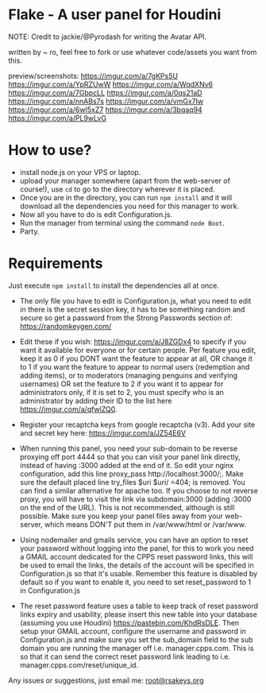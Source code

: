 # Flake - A user panel for Houdini

NOTE: Credit to jackie/@Pyrodash for writing the Avatar API. 

written by ~ ro, feel free to fork or use whatever code/assets you want from this.

preview/screenshots: https://imgur.com/a/7gKPs5U https://imgur.com/a/YpRZUwW https://imgur.com/a/WqdXNv6 https://imgur.com/a/7GbpcLL https://imgur.com/a/0qs21aD https://imgur.com/a/nnABs7s https://imgur.com/a/vmGx7Iw https://imgur.com/a/6wI5xZ7 https://imgur.com/a/3bqaq94 https://imgur.com/a/PL9wLvG


# How to use?


 - install node.js on your VPS or laptop.
 - upload your manager somewhere (apart from the web-server of course!), use `cd` to go to the directory wherever it is placed. 
 - Once you are in the directory, you can run `npm install` and it will download all the dependencies you need for this manager to work. 
 - Now all you have to do is edit Configuration.js.
 - Run the manager from terminal using the command `node Boot`. 
 - Party.

# Requirements

Just execute `npm install` to install the dependencies all at once.
 
   
- The only file you have to edit is Configuration.js, what you need to edit in there is the secret session key, it has to be something random and secure so get a password from the Strong Passwords section of: https://randomkeygen.com/ 

- Edit these if you wish: https://imgur.com/a/J8ZGDx4 to specify if you want it available for everyone or for certain people. Per feature you edit, keep it as 0 if you DONT want the feature to appear at all, OR change it to 1 if you want the feature to appear to normal users (redemption and adding items), or to moderators (managing penguins and verifying usernames) OR set the feature to 2 if you want it to appear for administrators only, if it is set to 2, you must specify who is an administrator by adding their ID to the list here https://imgur.com/a/qfwlZQ0.

- Register your recaptcha keys from google recaptcha (v3). Add your site and secret key here: https://imgur.com/a/JZ54E6V

- When running this panel, you need your sub-domain to be reverse proxying off port 4444 so that you can visit your panel link directly, instead of having :3000 added at the end of it. So edit your nginx configuration, add this line proxy_pass http://localhost:3000/;. Make sure the default placed line try_files $uri $uri/ =404; is removed. You can find a similar alternative for apache too. If you choose to not reverse proxy, you will have to visit the link via subdomain:3000 (adding :3000 on the end of the URL). This is not recommended, although is still possible. Make sure you keep your panel files away from your web-server, which means DON'T put them in /var/www/html or /var/www.

- Using nodemailer and gmails service, you can have an option to reset your password without logging into the panel, for this to work you need a GMAIL account dedicated for the CPPS reset password links, this will be used to email the links, the details of the account will be specified in Configuration.js so that it's usable. Remember this feature is disabled by default so if you want to enable it, you need to set reset_password to 1 in Configuration.js

- The reset password feature uses a table to keep track of reset password links expiry and usability, please insert this new table into your database (assuming you use Houdini) https://pastebin.com/KhdRsDLE. Then setup your GMAIL account, configure the username and password in Configuration.js and make sure you set the sub_domain field to the sub domain you are running the manager off i.e. manager.cpps.com. This is so that it can send the correct reset password link leading to i.e. manager.cpps.com/reset/unique_id. 


Any issues or suggestions, just email me: root@rsakeys.org
